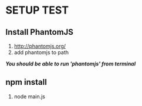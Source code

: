 # SETUP TEST

Install PhantomJS
--------
1. http://phantomjs.org/
2. add phantomjs to path

***You should be able to run 'phantomjs' from terminal***

npm install
------
1. node main.js
